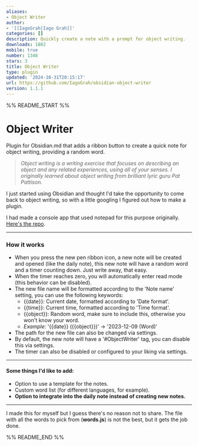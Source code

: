 ```yaml
---
aliases:
- Object Writer
author:
- '[[IagoGrah|Iago Grah]]'
categories: []
description: Quickly create a note with a prompt for object writing.
downloads: 1882
mobile: true
number: 1348
stars: 3
title: Object Writer
type: plugin
updated: '2024-10-31T20:15:17'
url: https://github.com/IagoGrah/obsidian-object-writer
version: 1.1.1
---
```


%% README_START %%

# **Object Writer**

Plugin for Obsidian.md that adds a ribbon button to create a quick note for object writing, providing a random word.

>_Object writing is a writing exercise that focuses on describing an object and any related experiences, using all of your senses. I originally learned about object writing from brilliant lyric guru Pat Pattison._

I just started using Obsidian and thought I'd take the opportunity to come back to object writing, so with a little googling I figured out how to make a plugin.

I had made a console app that used notepad for this purpose originally. [Here's the repo](https://github.com/IagoGrah/ObjectWriter).

---

### How it works

+ When you press the new pen ribbon icon, a new note will be created and opened (like the daily note), this new note will have a random word and a timer counting down. Just write away, that easy.
+ When the timer reaches zero, you will automatically enter read mode (this behavior can be disabled).
+ The new file name will be formatted according to the 'Note name' setting, you can use the following keywords:
  + {{date}}: Current date, formatted according to 'Date format'.
  + {{time}}: Current time, formatted according to 'Time format'.
  + {{object}}: Random word, make sure to include this, otherwise you won't know your word.
  + _Example_: '{{date}} ({{object}})' -> '2023-12-09 (Word)'
+ The path for the new file can also be changed via settings.
+ By default, the new note will have a '#ObjectWriter' tag, you can disable this via settings.
+ The timer can also be disabled or configured to your liking via settings.

---

#### Some things I'd like to add:
+ Option to use a template for the notes.
+ Custom word list (for different languages, for example).
+ **Option to integrate into the daily note instead of creating new notes.**

---

I made this for myself but I guess there's no reason not to share. The file with all the words to pick from (**words.js**) is not the best, but it gets the job done.


%% README_END %%